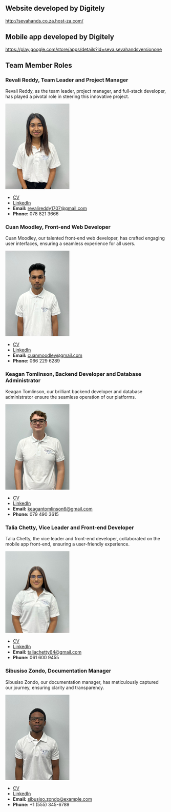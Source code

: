 ## Website developed by Digitely
http://sevahands.co.za.host-za.com/

## Mobile app developed by Digitely
https://play.google.com/store/apps/details?id=seva.sevahandsversionone

## Team Member Roles

### Revali Reddy, Team Leader and Project Manager

Revali Reddy, as the team leader, project manager, and full-stack developer, has played a pivotal role in steering this innovative project.

<img src="revali.jpg" width="200" />

- [CV](revali_cv.md)
- [LinkedIn](link-to-linkedin)
- **Email:** revalireddy1707@gmail.com
- **Phone:** 078 821 3666

### Cuan Moodley, Front-end Web Developer

Cuan Moodley, our talented front-end web developer, has crafted engaging user interfaces, ensuring a seamless experience for all users.

<img src="cuan.jpg" width="200" />

- [CV](cuan_cv.md)
- [LinkedIn](link-to-linkedin)
- **Email:** cuanmoodley@gmail.com
- **Phone:** 066 229 6289

### Keagan Tomlinson, Backend Developer and Database Administrator

Keagan Tomlinson, our brilliant backend developer and database administrator ensure the seamless operation of our platforms.

<img src="keagan.jpg" width="200" />

- [CV](keagan_Tomlinson_CV.md)
- [LinkedIn](https://www.linkedin.com/in/keagan-tomlinson-704812170/)
- **Email:** keagantomlinson6@gmail.com
- **Phone:** 079 490 3615

### Talia Chetty, Vice Leader and Front-end Developer

Talia Chetty, the vice leader and front-end developer, collaborated on the mobile app front-end, ensuring a user-friendly experience.

<img src="talia.jpg" width="200" />

- [CV](talia_cv.md)
- [LinkedIn](www.linkedin.com/in/talia-chetty-17433b21a)
- **Email:** taliachetty64@gmail.com
- **Phone:** 061 600 9455

### Sibusiso Zondo, Documentation Manager

Sibusiso Zondo, our documentation manager, has meticulously captured our journey, ensuring clarity and transparency.

<img src="sbu.jpg" width="200" />

- [CV](sibusiso_cv.md)
- [LinkedIn](link-to-linkedin)
- **Email:** sibusiso.zondo@example.com
- **Phone:** +1 (555) 345-6789
